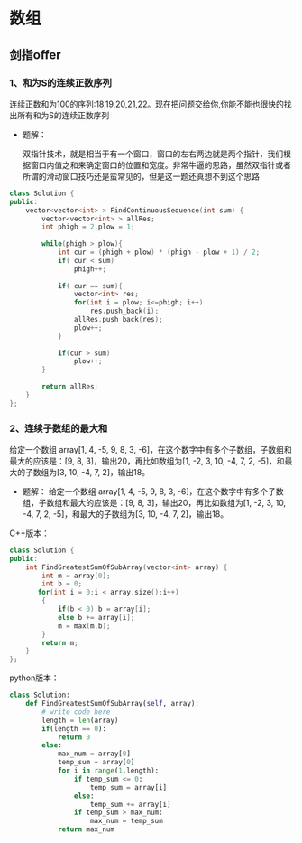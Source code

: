 # **数组**


## 剑指offer


### 1、和为S的连续正数序列

连续正数和为100的序列:18,19,20,21,22。现在把问题交给你,你能不能也很快的找出所有和为S的连续正数序列

- 题解：

    双指针技术，就是相当于有一个窗口，窗口的左右两边就是两个指针，我们根据窗口内值之和来确定窗口的位置和宽度。非常牛逼的思路，虽然双指针或者所谓的滑动窗口技巧还是蛮常见的，但是这一题还真想不到这个思路

```c++
class Solution {
public:
    vector<vector<int> > FindContinuousSequence(int sum) {
        vector<vector<int> > allRes;
        int phigh = 2,plow = 1;
         
        while(phigh > plow){
            int cur = (phigh + plow) * (phigh - plow + 1) / 2;
            if( cur < sum)
                phigh++;
             
            if( cur == sum){
                vector<int> res;
                for(int i = plow; i<=phigh; i++)
                    res.push_back(i);
                allRes.push_back(res);
                plow++;
            }
             
            if(cur > sum)
                plow++;
        }
         
        return allRes;
    }
};
```

### 2、连续子数组的最大和

给定一个数组 array[1, 4, -5, 9, 8, 3, -6]，在这个数字中有多个子数组，子数组和最大的应该是：[9, 8, 3]，输出20，再比如数组为[1, -2, 3, 10, -4, 7, 2, -5]，和最大的子数组为[3, 10, -4, 7, 2]，输出18。

- 题解：
	给定一个数组 array[1, 4, -5, 9, 8, 3, -6]，在这个数字中有多个子数组，子数组和最大的应该是：[9, 8, 3]，输出20，再比如数组为[1, -2, 3, 10, -4, 7, 2, -5]，和最大的子数组为[3, 10, -4, 7, 2]，输出18。


C++版本：

```c++
class Solution {
public:
    int FindGreatestSumOfSubArray(vector<int> array) {
        int m = array[0];
        int b = 0;
       for(int i = 0;i < array.size();i++)
        {
            if(b < 0) b = array[i];
            else b += array[i];
            m = max(m,b); 
        }
        return m;
    }
};
```

python版本：

```python
class Solution:
    def FindGreatestSumOfSubArray(self, array):
        # write code here
        length = len(array)
        if(length == 0):
            return 0
        else:
            max_num = array[0]
            temp_sum = array[0]
            for i in range(1,length):
                if temp_sum <= 0:
                    temp_sum = array[i]
                else:
                    temp_sum += array[i]
                if temp_sum > max_num:
                    max_num = temp_sum
            return max_num
```

